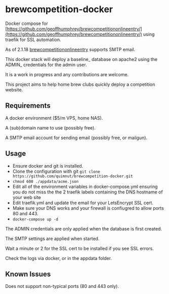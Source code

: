 # brewcompetition-docker
Docker compose for [https://github.com/geoffhumphrey/brewcompetitiononlineentry/](https://github.com/geoffhumphrey/brewcompetitiononlineentry/) using traefik for SSL automation.

As of 2.1.18 [brewcompetitiononlineentry](https://github.com/geoffhumphrey/brewcompetitiononlineentry/) supports SMTP email. 

This docker stack will deploy a baseline_ database on apache2 using the ADMIN_ credentials for the admin user.

It is a work in progress and any contributions are welcome.

This project aims to help home brew clubs quickly deploy a competition website.

## Requirements
A docker environment ($5/m VPS, home NAS).

A (sub)domain name to use (possibly free).

A SMTP email account for sending email (possibly free, or mailgun).

## Usage
- Ensure docker and git is installed.
- Clone the configuration with git `git clone https://github.com/quimnut/brewcompetition-docker.git`
- `chmod 600 ./appdata/acme.json`
- Edit all of the environment variables in docker-compose.yml ensuring you do not miss the the 2 traefik labels containing the DNS hostname of your web site 
- Edit traefik.yml and update the email for your LetsEncrypt SSL cert.
- Make sure your DNS works and your firewall is confiugred to allow ports 80 and 443.
- `docker-compose up -d`

The ADMIN credentials are only applied when the database is first created.

The SMTP settings are applied when started.

Wait a minute or 2 for the SSL cert to be installed if you see SSL errors. 

Check the logs via docker, or in the appdata folder.

## Known Issues
Does not support non-typical ports (80 and 443 only).
